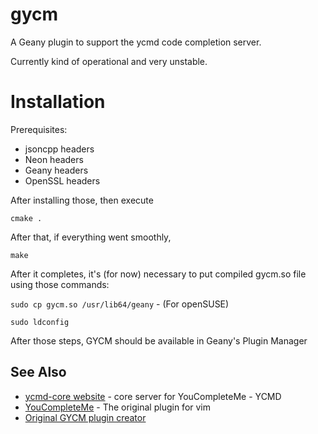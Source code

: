 gycm
====

A Geany plugin to support the ycmd code completion server.

Currently kind of operational and very unstable.

Installation
============
Prerequisites:
- jsoncpp headers
- Neon headers
- Geany headers
- OpenSSL headers

After installing those, then execute

`cmake .`

After that, if everything went smoothly,

`make`

After it completes, it's (for now) necessary to put compiled gycm.so file using those commands:

`sudo cp gycm.so /usr/lib64/geany` - (For openSUSE)

`sudo ldconfig`

After those steps, GYCM should be available in Geany's Plugin Manager

See Also
--------

- [ycmd-core website](https://github.com/ycm-core/ycmd) - core server for YouCompleteMe - YCMD
- [YouCompleteMe](https://github.com/Valloric/YouCompleteMe) - The original plugin for vim
- [Original GYCM plugin creator](https://github.com/jakeanq/gycm)
